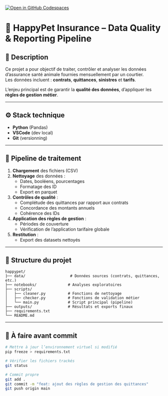
[![Open in GitHub Codespaces](https://github.com/codespaces/badge.svg)](https://github.com/codespaces/new?hide_repo_select=true&repo=guilhembr/happypet-data-quality&ref=main)


# 🐾 HappyPet Insurance – Data Quality & Reporting Pipeline

## 📘 Description

Ce projet a pour objectif de traiter, contrôler et analyser les données d’assurance santé animale fournies mensuellement par un courtier.  
Les données incluent : **contrats**, **quittances**, **sinistres** et **tarifs**.

L’enjeu principal est de garantir la **qualité des données**, d’appliquer les **règles de gestion métier**.

---

## ⚙️ Stack technique

- **Python** (Pandas)
- **VSCode** (dev local)
- **Git** (versionning)

---

## 🧱 Pipeline de traitement

1. **Chargement** des fichiers (CSV)
2. **Nettoyage** des données :
   - Dates, booléens, pourcentages
   - Formatage des ID
   - Export en parquet
3. **Contrôles de qualité** :
   - Complétude des quittances par rapport aux contrats
   - Concordance des montants annuels
   - Cohérence des IDs
4. **Application des règles de gestion** :
   - Périodes de couverture
   - Vérification de l’application tarifaire globale
5. **Restitution** :
   - Export des datasets nettoyés

---

## 📂 Structure du projet

```
happypet/
├── data/                    # Données sources (contrats, quittances, etc.)
├── notebooks/              # Analyses exploratoires
├── scripts/
│   ├── cleaner.py          # Fonctions de nettoyage
│   ├── checker.py          # Fonctions de validation métier
│   └── main.py             # Script principal (pipeline)
├── outputs/                # Résultats et exports finaux
├── requirements.txt
└── README.md
```

---

## 📝 À faire avant commit

```bash
# Mettre à jour l’environnement virtuel si modifié
pip freeze > requirements.txt

# Vérifier les fichiers trackés
git status

# Commit propre
git add .
git commit -m "feat: ajout des règles de gestion des quittances"
git push origin main
```
